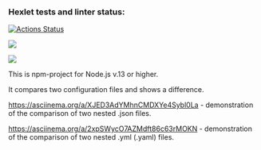 ### Hexlet tests and linter status:
[![Actions Status](https://github.com/Maksim-Inozemtsev/frontend-project-46/workflows/hexlet-check/badge.svg)](https://github.com/Maksim-Inozemtsev/frontend-project-46/actions)

<a href="https://codeclimate.com/github/Maksim-Inozemtsev/frontend-project-46/maintainability"><img src="https://api.codeclimate.com/v1/badges/e95d40b2ad47fe5a97c4/maintainability" /></a>

<a href="https://codeclimate.com/github/Maksim-Inozemtsev/frontend-project-46/test_coverage"><img src="https://api.codeclimate.com/v1/badges/e95d40b2ad47fe5a97c4/test_coverage" /></a>

This is npm-project for Node.js v.13 or higher.

It compares two configuration files and shows a difference.

https://asciinema.org/a/XJED3AdYMhnCMDXYe4Sybl0La - demonstration of the comparison of two nested .json files.

https://asciinema.org/a/2xpSWycO7AZMdft86c63rMOKN - demonstration of the comparison of two nested .yml (.yaml) files.
